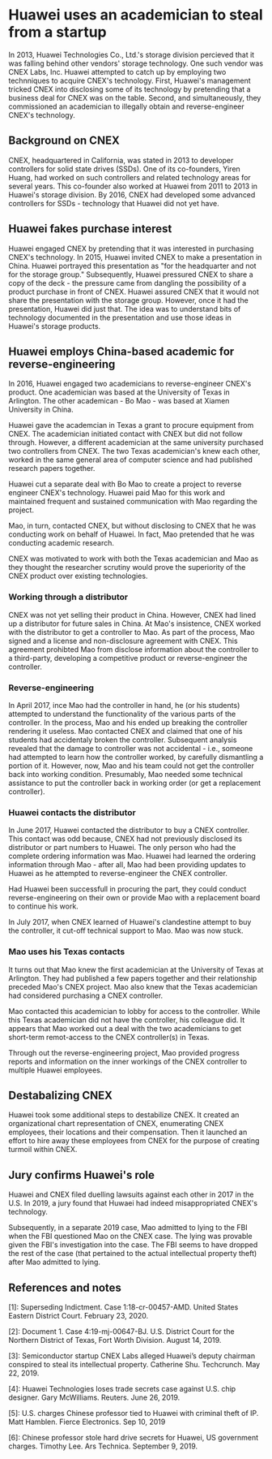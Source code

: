 # Huawei uses an academician to steal from a startup
In 2013, Huawei Technologies Co., Ltd.'s storage division percieved that it was falling behind other vendors' storage technology.
One such vendor was CNEX Labs, Inc.
Huawei attempted to catch up by employing two technniques to acquire CNEX's technology.
First, Huawei's management tricked CNEX into disclosing some of its technology by pretending that a business deal for CNEX was on the table.
Second, and simultaneously, they commissioned an academician to illegally obtain and reverse-engineer CNEX's technology.

## Background on CNEX
CNEX, headquartered in California, was stated in 2013 to developer controllers for solid state drives (SSDs).
One of its co-founders, Yiren Huang, had worked on such controllers and related technology areas for several years.
This co-founder also worked at Huawei from 2011 to 2013 in Huawei's storage division.
By 2016, CNEX had developed some advanced controllers for SSDs - technology that Huawei did not yet have.

## Huawei fakes purchase interest
Huawei engaged CNEX by pretending that it was interested in purchasing CNEX's technology.
In 2015, Huawei invited CNEX to make a presentation in China.
Huawei portrayed this presentation as "for the headquarter and not for the storage group."
Subsequently, Huawei pressured CNEX to share a copy of the deck - the pressure came from dangling the possibility of a product purchase in front of CNEX.
Huawei assured CNEX that it would not share the presentation with the storage group.
However, once it had the presentation, Huawei did just that.
The idea was to understand bits of technology documented in the presentation and use those ideas in Huawei's storage products.

## Huawei employs China-based academic for reverse-engineering
In 2016, Huawei engaged two academicians to reverse-engineer CNEX's product.
One academician was based at the University of Texas in Arlington.
The other academican - Bo Mao - was based at Xiamen University in China.

Huawei gave the academcian in Texas a grant to procure equipment from CNEX.
The academician initiated contact with CNEX but did not follow through.
However, a different academician at the same university purchased two controllers from CNEX. The two Texas academician's knew each other, worked in the same general area of computer science and had published research papers together.

Huawei cut a separate deal with Bo Mao to create a project to reverse engineer CNEX's technology.
Huawei paid Mao for this work and maintained frequent and sustained communication with Mao regarding the project.

Mao, in turn, contacted CNEX, but without disclosing to CNEX that he was conducting work on behalf of Huawei.
In fact, Mao pretended that he was conducting academic research.

CNEX was motivated to work with both the Texas academician and Mao as they thought the researcher scrutiny would prove the superiority of the CNEX product over existing technologies.

### Working through a distributor
CNEX was not yet selling their product in China.
However, CNEX had lined up a distributor for future sales in China.
At Mao's insistence, CNEX worked with the distributor to get a controller to Mao.
As part of the process, Mao signed and a license and non-disclosure agreement with CNEX.
This agreement prohibted Mao from disclose information about the controller to a third-party, developing a competitive product or reverse-engineer the controller.

### Reverse-engineering
In April 2017, ince Mao had the controller in hand, he (or his students) attempted to understand the functionality of the various parts of the controller.
In the process, Mao and his ended up breaking the controller rendering it useless.
Mao contacted CNEX and claimed that one of his students had accidentaly broken the controller.
Subsequent analysis revealed that the damage to controller was not accidental - i.e., someone had attempted to learn how the controller worked, by carefully dismantling a portion of it.
However, now, Mao and his team could not get the controller back into working condition.
Presumably, Mao needed some technical assistance to put the controller back in working order (or get a replacement controller).

### Huawei contacts the distributor
In June 2017, Huawei contacted the distributor to buy a CNEX controller.
This contact was odd because, CNEX had not previously disclosed its distributor or part numbers to Huawei.
The only person who had the complete ordering information was Mao.
Huawei had learned the ordering information through Mao - after all, Mao had been providing updates to Huawei as he attempted to reverse-engineer the CNEX controller.

Had Huawei been successfull in procuring the part, they could conduct reverse-engineering on their own or provide Mao with a replacement board to continue his work.

In July 2017, when CNEX learned of Huawei's clandestine attempt to buy the controller, it cut-off technical support to Mao.
Mao was now stuck.

### Mao uses his Texas contacts
It turns out that Mao knew the first academician at the University of Texas at Arlington.
They had published a few papers together and their relationship preceded Mao's CNEX project.
Mao also knew that the Texas academician had considered purchasing a CNEX controller.

Mao contacted this academician to lobby for access to the controller.
While this Texas academician did not have the controller, his colleague did.
It appears that Mao worked out a deal with the two academicians to get short-term remot-access to the CNEX controller(s) in Texas.

Through out the reverse-engineering project, Mao provided progress reports and information on the inner workings of the CNEX controller to multiple Huawei employees.

## Destabalizing CNEX
Huawei took some additional steps to destabilize CNEX.
It created an organizational chart representation of CNEX, enumerating CNEX employees, their locations and their compensation.
Then it launched an effort to hire away these employees from CNEX for the purpose of creating turmoil within CNEX.

## Jury confirms Huawei's role
Huawei and CNEX filed duelling lawsuits against each other in 2017 in the U.S.
In 2019, a jury found that Huwaei had indeed misappropriated CNEX's technology.

Subsequently, in a separate 2019 case, Mao admitted to lying to the FBI when the FBI questioned Mao on the CNEX case.
The lying was provable given the FBI's investigation into the case.
The FBI seems to have dropped the rest of the case (that pertained to the actual intellectual property theft) after Mao admitted to lying.


## References and notes
\[1\]: Superseding Indictment. Case 1:18-cr-00457-AMD. United States Eastern District Court. February 23, 2020.

\[2\]: Document 1. Case 4:19-mj-00647-BJ. U.S. District Court for the Northern District of Texas, Fort Worth Division. August 14, 2019.

\[3\]: Semiconductor startup CNEX Labs alleged Huawei’s deputy chairman conspired to steal its intellectual property. Catherine Shu. Techcrunch. May 22, 2019.

\[4\]: Huawei Technologies loses trade secrets case against U.S. chip designer. Gary McWilliams. Reuters. June 26, 2019.

\[5\]: U.S. charges Chinese professor tied to Huawei with criminal theft of IP. Matt Hamblen. Fierce Electronics. Sep 10, 2019

\[6\]: Chinese professor stole hard drive secrets for Huawei, US government charges. Timothy Lee. Ars Technica. September 9, 2019.
